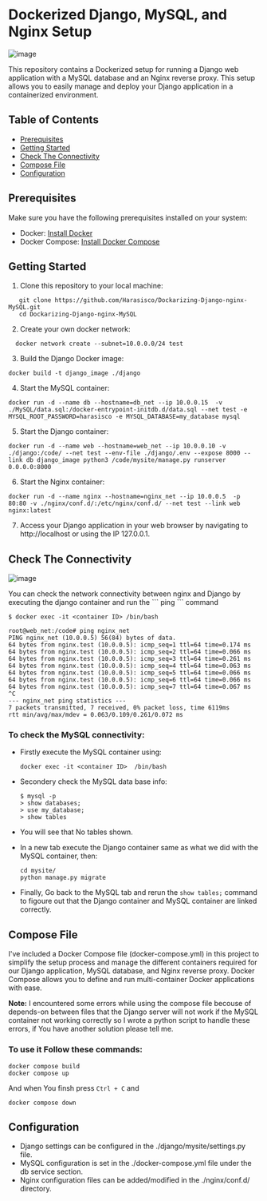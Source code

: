# Dockerized Django, MySQL, and Nginx Setup

![image](https://github.com/Harasisco/Dockerize_Python_djangoApp/assets/87074807/b15a2d24-d23a-4f7f-bd83-76cb69bfbb72 )

<p>This repository contains a Dockerized setup for running a Django web application with a MySQL database and an Nginx reverse proxy. This setup allows you to easily manage and deploy your Django application in a containerized environment.</p>

## Table of Contents

- [Prerequisites](#prerequisites)
- [Getting Started](#getting-started)
- [Check The Connectivity](#check-the-connectivity)
- [Compose File](#compose-file)
- [Configuration](#configuration)

## Prerequisites

Make sure you have the following prerequisites installed on your system:

- Docker: [Install Docker](https://docs.docker.com/get-docker/)
- Docker Compose: [Install Docker Compose](https://docs.docker.com/compose/install/)

## Getting Started

1. Clone this repository to your local machine:

```shell
   git clone https://github.com/Harasisco/Dockarizing-Django-nginx-MySQL.git
   cd Dockarizing-Django-nginx-MySQL
```

2. Create your own docker network:

```shell
  docker network create --subnet=10.0.0.0/24 test
```

3. Build the Django Docker image:

```shell
docker build -t django_image ./django
```

4. Start the MySQL container:

```shell
docker run -d --name db --hostname=db_net --ip 10.0.0.15  -v ./MySQL/data.sql:/docker-entrypoint-initdb.d/data.sql --net test -e MYSQL_ROOT_PASSWORD=harasisco -e MYSQL_DATABASE=my_database mysql
```

5. Start the Django container:

```shell
docker run -d --name web --hostname=web_net --ip 10.0.0.10 -v ./django:/code/ --net test --env-file ./django/.env --expose 8000 --link db django_image python3 /code/mysite/manage.py runserver 0.0.0.0:8000
```

6. Start the Nginx container:

```shell
docker run -d --name nginx --hostname=nginx_net --ip 10.0.0.5  -p 80:80 -v ./nginx/conf.d/:/etc/nginx/conf.d/ --net test --link web nginx:latest 
```

7. Access your Django application in your web browser by navigating to http://localhost or using the IP 127.0.0.1.


## Check The Connectivity

![image](https://github.com/Harasisco/Dockarizing-Django-nginx-MySQL/assets/87074807/84bd4199-694d-4f8a-ab8f-970bbcab51e2)

<p> You can check the network connectivity between nginx and Django by executing the django container and run the ``` ping ``` command </p>

```shell
$ docker exec -it <container ID> /bin/bash
```
```shell
root@web_net:/code# ping nginx_net
PING nginx_net (10.0.0.5) 56(84) bytes of data.
64 bytes from nginx.test (10.0.0.5): icmp_seq=1 ttl=64 time=0.174 ms
64 bytes from nginx.test (10.0.0.5): icmp_seq=2 ttl=64 time=0.066 ms
64 bytes from nginx.test (10.0.0.5): icmp_seq=3 ttl=64 time=0.261 ms
64 bytes from nginx.test (10.0.0.5): icmp_seq=4 ttl=64 time=0.063 ms
64 bytes from nginx.test (10.0.0.5): icmp_seq=5 ttl=64 time=0.066 ms
64 bytes from nginx.test (10.0.0.5): icmp_seq=6 ttl=64 time=0.066 ms
64 bytes from nginx.test (10.0.0.5): icmp_seq=7 ttl=64 time=0.067 ms
^C
--- nginx_net ping statistics ---
7 packets transmitted, 7 received, 0% packet loss, time 6119ms
rtt min/avg/max/mdev = 0.063/0.109/0.261/0.072 ms

```
### To check the MySQL connectivity:

  - Firstly execute the MySQL container using:
    ```shell
    docker exec -it <container ID>  /bin/bash
    ```
  - Secondery check the MySQL data base info:
    ```shell
    $ mysql -p
    > show databases;
    > use my_database;
    > show tables
    ```
   - You will see that No tables shown.
     
   - In a new tab execute the Django container same as what we did with the MySQL container, then:
     ```shell
     cd mysite/
     python manage.py migrate
     ```
   - Finally, Go back to the MySQL tab and rerun the ``` show tables; ``` command to figoure out that the Django container and MySQL container are linked correctly.

## Compose File

<p> I've included a Docker Compose file (docker-compose.yml) in this project to simplify the setup process and manage the different containers required for our Django application, MySQL database, and Nginx reverse proxy. Docker Compose allows you to define and run multi-container Docker applications with ease.</p>

**Note:** I encountered some errors while using the compose file becouse of depends-on between files that the Django server will not work if the MySQL container not working correctly so I wrote a python script to handle these errors, if You have another solution please tell me.

### To use it Follow these commands:

```shell
docker compose build
docker compose up
```
And when You finsh press ``` Ctrl + C ``` and
```shell
docker compose down
```

## Configuration
- Django settings can be configured in the ./django/mysite/settings.py file.
- MySQL configuration is set in the ./docker-compose.yml file under the db service section.
- Nginx configuration files can be added/modified in the ./nginx/conf.d/ directory.
